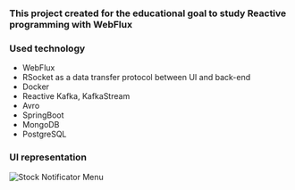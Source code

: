 ### This project created for the educational goal to study Reactive programming with WebFlux

### Used technology
 - WebFlux
 - RSocket as a data transfer protocol between UI and back-end 
 - Docker
 - Reactive Kafka, KafkaStream
 - Avro
 - SpringBoot
 - MongoDB
 - PostgreSQL


### UI representation
![Stock Notificator Menu](https://user-images.githubusercontent.com/32255911/179658466-edd9c795-4edf-4f3e-87ae-98dc7d3ac398.png)
